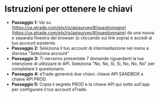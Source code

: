 # **Istruzioni per ottenere le chiavi**
- **Passaggio 1:** Vai su [https://us.etrade.com/etx/ris/apisurvey/#/questionnaire](https://us.etrade.com/etx/ris/apisurvey/#/questionnaire) da una nuova e separata finestra del browser (o cliccando sul link sopra) e accedi al tuo account esistente.
- **Passaggio 2:** Seleziona il tuo account di intermediazione nel menu a discesa "Seleziona account"
- **Passaggio 3:** Ti verranno presentate 7 domande riguardanti la tua intenzione di utilizzare le API. Seleziona "No, No, Sì, Sì, No, No, No" per completare il questionario.
- **Passaggio 4:** eTrade genererà due chiavi: chiave API SANDBOX e chiave API PROD.
- **Passaggio 5:** Copia il segreto PROD e la chiave API qui sotto sull'app per configurare il tuo account eTrade.